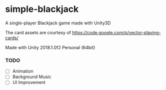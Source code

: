 # simple-blackjack
A single-player Blackjack game made with Unity3D

The card assets are courtesy of https://code.google.com/p/vector-playing-cards/

Made with Unity 2018.1.0f2 Personal (64bit)

### TODO

- [ ] Animation
- [ ] Background Music
- [ ] UI Improvement